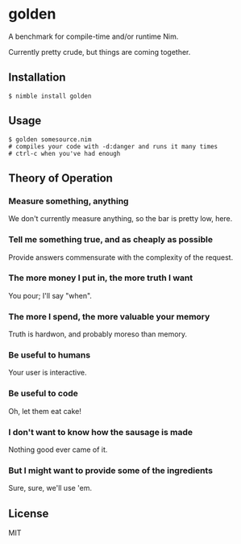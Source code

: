 # golden

A benchmark for compile-time and/or runtime Nim.

Currently pretty crude, but things are coming together.

## Installation
```
$ nimble install golden
```

## Usage
```
$ golden somesource.nim
# compiles your code with -d:danger and runs it many times
# ctrl-c when you've had enough
```

## Theory of Operation

### Measure something, anything

We don't currently measure anything, so the bar is pretty low, here.

### Tell me something true, and as cheaply as possible

Provide answers commensurate with the complexity of the request.

### The more money I put in, the more truth I want

You pour; I'll say "when".

### The more I spend, the more valuable your memory

Truth is hardwon, and probably moreso than memory.

### Be useful to humans

Your user is interactive.

### Be useful to code

Oh, let them eat cake!

### I don't want to know how the sausage is made

Nothing good ever came of it.

### But I might want to provide some of the ingredients

Sure, sure, we'll use 'em.

## License
MIT
